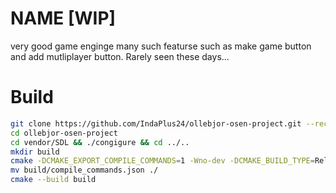 # NAME [WIP]

very good game enginge many such featurse such as make game button and add mutliplayer button. Rarely seen these days...

# Build

```bash
git clone https://github.com/IndaPlus24/ollebjor-osen-project.git --recursive --remote
cd ollebjor-osen-project
cd vendor/SDL && ./congigure && cd ../..
mkdir build
cmake -DCMAKE_EXPORT_COMPILE_COMMANDS=1 -Wno-dev -DCMAKE_BUILD_TYPE=Release -B build
mv build/compile_commands.json ./
cmake --build build
```

